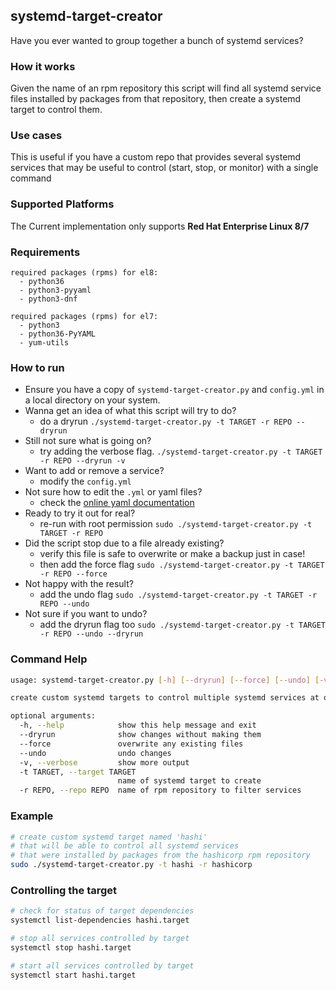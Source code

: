 ## systemd-target-creator
Have you ever wanted to group together a bunch of systemd services?

### How it works
Given the name of an rpm repository this script will find all systemd service files installed by packages from that repository, then create a systemd target to control them.

### Use cases
This is useful if you have a custom repo that provides several systemd services that may be useful to control (start, stop, or monitor) with a single command

### Supported Platforms
The Current implementation only supports **Red Hat Enterprise Linux 8/7**

### Requirements
```
required packages (rpms) for el8:
  - python36
  - python3-pyyaml
  - python3-dnf

required packages (rpms) for el7:
  - python3
  - python36-PyYAML
  - yum-utils
```

### How to run
- Ensure you have a copy of `systemd-target-creator.py` and `config.yml` in a local directory on your system.
- Wanna get an idea of what this script will try to do?
  - do a dryrun `./systemd-target-creator.py -t TARGET -r REPO --dryrun`
- Still not sure what is going on?
  - try adding the verbose flag. `./systemd-target-creator.py -t TARGET -r REPO --dryrun -v`
- Want to add or remove a service?
  - modify the `config.yml`
- Not sure how to edit the `.yml` or yaml files?
  - check the [online yaml documentation](https://yaml.org/spec/1.2.2/#22-structures)
- Ready to try it out for real?
  - re-run with root permission `sudo ./systemd-target-creator.py -t TARGET -r REPO`
- Did the script stop due to a file already existing?
  - verify this file is safe to overwrite or make a backup just in case!
  - then add the force flag `sudo ./systemd-target-creator.py -t TARGET -r REPO --force`
- Not happy with the result?
  - add the undo flag `sudo ./systemd-target-creator.py -t TARGET -r REPO --undo`
- Not sure if you want to undo?
  - add the dryrun flag too `sudo ./systemd-target-creator.py -t TARGET -r REPO --undo --dryrun`

### Command Help
```bash
usage: systemd-target-creator.py [-h] [--dryrun] [--force] [--undo] [-v] -t TARGET -r REPO

create custom systemd targets to control multiple systemd services at once!

optional arguments:
  -h, --help            show this help message and exit
  --dryrun              show changes without making them
  --force               overwrite any existing files
  --undo                undo changes
  -v, --verbose         show more output
  -t TARGET, --target TARGET
                        name of systemd target to create
  -r REPO, --repo REPO  name of rpm repository to filter services

```

### Example
```bash
# create custom systemd target named 'hashi'
# that will be able to control all systemd services
# that were installed by packages from the hashicorp rpm repository
sudo ./systemd-target-creator.py -t hashi -r hashicorp
```

### Controlling the target
```bash
# check for status of target dependencies
systemctl list-dependencies hashi.target

# stop all services controlled by target
systemctl stop hashi.target

# start all services controlled by target
systemctl start hashi.target
```
